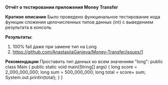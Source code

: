 **Отчёт о тестировании приложения Money Transfer**

**Краткое описание**
Было проведено функцинальное тестирование кода функции сложения целочисленных типов данных (int) с выведением результата в консоль

**Результаты:**

1. 100% fail даже при замене тип на Long
2. https://github.com/AnastasiiaGanieva/Money-Transfer/issues/1

**Рекомендации**
Проставить тип данных ко всем значениям "long":
public class Main {
    public static void main(String[] args) {
        long score = 2_000_000_000;
        long sum = 500_000_000;
        long total = score+ sum;
        System.out.println(total);
    }
}
